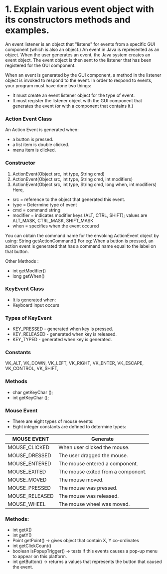  # 1. Explain various event object with its constructors methods and examples.
An event listener is an object that "listens" for events from a specific GUI component (which is also an object.) An event in Java is represented as an object. When the user generates an event, the Java system creates an event object. The event object is then sent to the listener that has been registered for the GUI component.

When an event is generated by the GUI component, a method in the listener object is invoked to respond to the event. In order to respond to events, your program must have done two things:
- It must create an event listener object for the type of event.
- It must register the listener object with the GUI component that generates the event (or with a component that contains it.)

### Action Event Class
An Action Event is generated when:
- a button is pressed.
- a list item is double clicked.
- menu item is clicked.

### Constructor
1. ActionEvent(Object src, int type, String cmd)
1. ActionEvent(Object src, int type, String cmd, int modifiers)
1. ActionEvent(Object src, int type, String cmd, long when, int modifiers)
Here,
- src = reference to the object that generated this event.
- type = Determine type of event
- cmd = command string
- modifier = indicates modifier keys (ALT, CTRL, SHIFT); values are ALT_MASK, CTRL_MASK, SHIFT_MASK
- when = specifies when the event occured

You can obtain the command name for the envoking ActionEvent object by using: String getActionCommand()
For eg:
When a button is pressed, an action event is generated that has a command name equal to the label on that button.

 Other Methods :
- int getModifier()
- long getWhen()

### KeyEvent Class
- It is generated when:
- Keyboard input occurs

### Types of KeyEvent
- KEY_PRESSED - generated when key is pressed.
- KEY_RELEASED - generated when key is released.
- KEY_TYPED - generated when key is generated.

### Constants
VK_ALT, VK_DOWN, VK_LEFT, VK_RIGHT, VK_ENTER, VK_ESCAPE, VK_CONTROL, VK_SHIFT,

### Methods
- char getKeyChar ();
- int getKeyChar ();

### Mouse Event
- There are eight types of mouse events:
- Eight integer constants are defined to determine types:

MOUSE EVENT | Generate
---------- | ----------
MOUSE_CLICKED |	When user clicked the mouse.
MOUSE_DRESSED |	The user dragged the mouse.
MOUSE_ENTERED |	The mouse entered a component.
MOUSE_EXITED | The mouse exited from a component.
MOUSE_MOVED |	The mouse moved.
MOUSE_PRESSED |	The mouse was pressed.
MOUSE_RELEASED | The mouse was released.
MOUSE_WHEEL |	The mouse wheel was moved.

### Methods:
- int getX()
- int getY()
- Point getPoint() -> gives object that contain X, Y co-ordinates
- int getClickCount()
- boolean isPopupTrigger() -> tests if this events causes a pop-up menu to appear on this platform.
- int getButton() -> returns a values that represents the button that caused the event.


